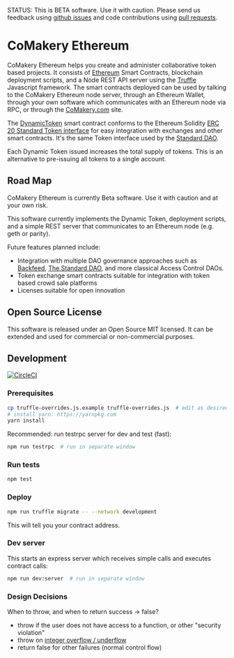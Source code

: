 STATUS: This is BETA software. Use it with caution. Please send us feedback using [github issues](https://github.com/CoMakery/comakery-ethereum/issues) and code contributions using [pull requests](https://github.com/CoMakery/comakery-ethereum/pulls).

# CoMakery Ethereum

CoMakery Ethereum helps you create and administer collaborative token based projects. It consists of [Ethereum](https://www.ethereum.org/) Smart Contracts, blockchain deployment scripts, and a Node REST API server using the [Truffle](https://github.com/ConsenSys/truffle) Javascript framework. The smart contracts deployed can be used by talking to the CoMakery Ethereum node server, through an Ethereum Wallet, through your own software which communicates with an Ethereum node via RPC, or through the [CoMakery.com](http://www.comakery.com) site.

The [DynamicToken](https://github.com/CoMakery/comakery-ethereum/blob/master/contracts/DynamicToken.sol) smart contract conforms to the Ethereum Solidity [ERC 20 Standard Token interface](https://github.com/ethereum/EIPs/issues/20) for easy integration with exchanges and other smart contracts. It's the same Token interface used by the [Standard DAO](https://github.com/slockit/DAO/blob/f640568e694a057aaeb64a0f1049fae27efe818b/Token.sol).

Each Dynamic Token issued increases the total supply of tokens. This is an alternative to pre-issuing all tokens to a single account.

## Road Map

CoMakery Ethereum is currently Beta software. Use it with caution and at your own risk.

This software currently implements the Dynamic Token, deployment scripts, and a simple REST server that communicates to an Ethereum node (e.g. geth or parity).

Future features planned include:
- Integration with multiple DAO governance approaches such as [Backfeed](http://backfeed.cc), [The Standard DAO](https://github.com/slockit/DAO), and more classical Access Control DAOs.
- Token exchange smart contracts suitable for integration with token based crowd sale platforms
- Licenses suitable for open innovation

## Open Source License

This software is released under an Open Source MIT licensed. It can be extended and used for commercial or non-commercial purposes.

## Development

[![CircleCI](https://circleci.com/gh/CoMakery/comakery-ethereum/tree/master.svg?style=svg)](https://circleci.com/gh/CoMakery/comakery-ethereum/tree/master)

### Prerequisites

```sh
cp truffle-overrides.js.example truffle-overrides.js  # edit as desired
# install yarn: https://yarnpkg.com
yarn install
```

Recommended: run testrpc server for dev and test (fast):

```sh
npm run testrpc  # run in separate window
```

### Run tests

```sh
npm test
```

### Deploy

```sh
npm run truffle migrate -- --network development
```

This will tell you your contract address.

### Dev server

This starts an express server which receives simple calls and executes contract calls:

```sh
npm run dev:server  # run in separate window
```

### Design Decisions

When to throw, and when to return success -> false?

- throw if the user does not have access to a function, or other "security violation"
- throw on [integer overflow / underflow](http://ethereum.stackexchange.com/questions/7293/is-it-possible-to-overflow-uints)
- return false for other failures (normal control flow)

